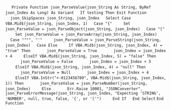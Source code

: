 &nbsp;&nbsp;&nbsp;&nbsp;
`Private Function json_ParseValue(json_String As String, ByRef json_Index As Long) As Variant`
&nbsp;&nbsp;&nbsp;&nbsp;`If testing Then Exit Function`
&nbsp;&nbsp;&nbsp;&nbsp;`json_SkipSpaces json_String, json_Index`
&nbsp;&nbsp;&nbsp;&nbsp;`Select Case VBA.Mid$(json_String, json_Index, 1)`
&nbsp;&nbsp;&nbsp;&nbsp;`Case "{"`
&nbsp;&nbsp;&nbsp;&nbsp;&nbsp;&nbsp;&nbsp;&nbsp;`Set json_ParseValue = json_ParseObject(json_String, json_Index)`
&nbsp;&nbsp;&nbsp;&nbsp;`Case "["`
&nbsp;&nbsp;&nbsp;&nbsp;&nbsp;&nbsp;&nbsp;&nbsp;`Set json_ParseValue = json_ParseArray(json_String, json_Index)`
&nbsp;&nbsp;&nbsp;&nbsp;`Case """", "'"`
&nbsp;&nbsp;&nbsp;&nbsp;&nbsp;&nbsp;&nbsp;&nbsp;`json_ParseValue = json_ParseString(json_String, json_Index)`
&nbsp;&nbsp;&nbsp;&nbsp;`Case Else`
&nbsp;&nbsp;&nbsp;&nbsp;&nbsp;&nbsp;&nbsp;&nbsp;`If VBA.Mid$(json_String, json_Index, 4) = "true" Then`
&nbsp;&nbsp;&nbsp;&nbsp;&nbsp;&nbsp;&nbsp;&nbsp;&nbsp;&nbsp;&nbsp;&nbsp;`json_ParseValue = True`
&nbsp;&nbsp;&nbsp;&nbsp;&nbsp;&nbsp;&nbsp;&nbsp;&nbsp;&nbsp;&nbsp;&nbsp;`json_Index = json_Index + 4`
&nbsp;&nbsp;&nbsp;&nbsp;&nbsp;&nbsp;&nbsp;&nbsp;`ElseIf VBA.Mid$(json_String, json_Index, 5) = "false" Then`
&nbsp;&nbsp;&nbsp;&nbsp;&nbsp;&nbsp;&nbsp;&nbsp;&nbsp;&nbsp;&nbsp;&nbsp;`json_ParseValue = False`
&nbsp;&nbsp;&nbsp;&nbsp;&nbsp;&nbsp;&nbsp;&nbsp;&nbsp;&nbsp;&nbsp;&nbsp;`json_Index = json_Index + 5`
&nbsp;&nbsp;&nbsp;&nbsp;&nbsp;&nbsp;&nbsp;&nbsp;`ElseIf VBA.Mid$(json_String, json_Index, 4) = "null" Then`
&nbsp;&nbsp;&nbsp;&nbsp;&nbsp;&nbsp;&nbsp;&nbsp;&nbsp;&nbsp;&nbsp;&nbsp;`json_ParseValue = Null`
&nbsp;&nbsp;&nbsp;&nbsp;&nbsp;&nbsp;&nbsp;&nbsp;&nbsp;&nbsp;&nbsp;&nbsp;`json_Index = json_Index + 4`
&nbsp;&nbsp;&nbsp;&nbsp;&nbsp;&nbsp;&nbsp;&nbsp;`ElseIf VBA.InStr("+-0123456789", VBA.Mid$(json_String, json_Index, 1)) Then`
&nbsp;&nbsp;&nbsp;&nbsp;&nbsp;&nbsp;&nbsp;&nbsp;&nbsp;&nbsp;&nbsp;&nbsp;`json_ParseValue = json_ParseNumber(json_String, json_Index)`
&nbsp;&nbsp;&nbsp;&nbsp;&nbsp;&nbsp;&nbsp;&nbsp;`Else`
&nbsp;&nbsp;&nbsp;&nbsp;&nbsp;&nbsp;&nbsp;&nbsp;&nbsp;&nbsp;&nbsp;&nbsp;`Err.Raise 10001, "JSONConverter", json_ParseErrorMessage(json_String, json_Index, "Expecting 'STRING', 'NUMBER', null, true, false, '{', or '['")`
&nbsp;&nbsp;&nbsp;&nbsp;&nbsp;&nbsp;&nbsp;&nbsp;`End If`
&nbsp;&nbsp;&nbsp;&nbsp;`End Select`
`End Function`

